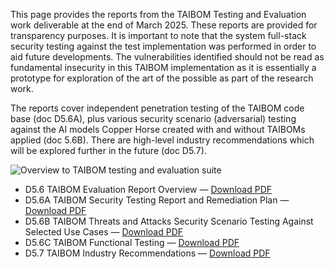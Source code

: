 This page provides the reports from the TAIBOM Testing and Evaluation work deliverable at the end of March 2025. These reports are provided for transparency purposes. It is important to note that the system full-stack security testing against the test implementation was performed in order to aid future developments. The vulnerabilities identified should not be read as fundamental insecurity in this TAIBOM implementation as it is essentially a prototype for exploration of the art of the possible as part of the research work.

 

The reports cover independent penetration testing of the TAIBOM code base (doc D5.6A), plus various security scenario (adversarial) testing against the AI models Copper Horse created with and without TAIBOMs applied (doc 5.6B). There are high-level industry recommendations which will be explored further in the future (doc D5.7).





 



![Overview to TAIBOM testing and evaluation suite](Overview.jpg)






<ul>
  <li>
    D5.6 TAIBOM Evaluation Report Overview — 
    <a href='/D5.6-TAIBOM-ERO.pdf'>Download PDF</a>
  </li>
  <li>
    D5.6A TAIBOM Security Testing Report and Remediation Plan — 
    <a href='/D5.6A-TAIBOM-STR.pdf'>Download PDF</a>
  </li>
  <li>
    D5.6B TAIBOM Threats and Attacks Security Scenario Testing Against Selected Use Cases — 
    <a href='/D5.6B-TAIBOM-TASS.pdf'>Download PDF</a>
  </li>
  <li>
    D5.6C TAIBOM Functional Testing — 
    <a href='/D5.6C-TAIBOM-FT.pdf'>Download PDF</a>
  </li>
  <li>
    D5.7 TAIBOM Industry Recommendations — 
    <a href='/D5.7-TAIBOM-IR.pdf'>Download PDF</a>
  </li>
</ul>

